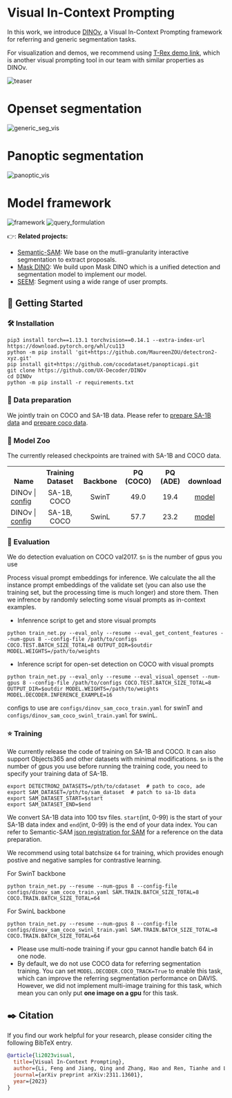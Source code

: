 # Visual In-Context Prompting
In this work, we introduce [DINOv](https://arxiv.org/pdf/2311.13601.pdf), a Visual In-Context Prompting framework for referring and generic segmentation tasks.

For visualization and demos, we recommend using [T-Rex demo link](https://deepdataspace.com/playground/ivp), which is another visual prompting tool in our team with similar properties as DINOv.

![teaser](https://github.com/UX-Decoder/DINOv/assets/34880758/f686dd20-a5aa-40fa-ad57-c4c69575853b)

# Openset segmentation
![generic_seg_vis](https://github.com/UX-Decoder/DINOv/assets/34880758/bfbe4d90-5be9-4fa5-a4e7-83f5c25f7f23)

# Panoptic segmentation
![panoptic_vis](https://github.com/UX-Decoder/DINOv/assets/34880758/c958f7b7-98c6-49cc-9c51-73bc6ad01808)

# Model framework
![framework](https://github.com/UX-Decoder/DINOv/assets/34880758/8c756028-a7bd-42dc-8aa7-e6773fd60711)
![query_formulation](https://github.com/UX-Decoder/DINOv/assets/34880758/5ca36a9e-06ff-452c-b102-c05bebd5b5cf)

👉: **Related projects:**

* [Semantic-SAM](https://github.com/UX-Decoder/Semantic-SAM): We base on the mutli-granularity interactive segmentation to extract proposals.
* [Mask DINO](https://github.com/IDEA-Research/MaskDINO): We build upon Mask DINO which is a unified detection and segmentation model to implement our model.
* [SEEM](https://github.com/UX-Decoder/Segment-Everything-Everywhere-All-At-Once): Segment using a wide range of user prompts.

## :unicorn: Getting Started

### :hammer_and_wrench: Installation
```shell
pip3 install torch==1.13.1 torchvision==0.14.1 --extra-index-url https://download.pytorch.org/whl/cu113
python -m pip install 'git+https://github.com/MaureenZOU/detectron2-xyz.git'
pip install git+https://github.com/cocodataset/panopticapi.git
git clone https://github.com/UX-Decoder/DINOv
cd DINOv
python -m pip install -r requirements.txt
```

### :mosque: Data preparation
We jointly train on COCO and SA-1B data. Please refer to [prepare SA-1B data](https://github.com/UX-Decoder/Semantic-SAM/blob/main/DATASET.md) and [prepare coco data](https://github.com/IDEA-Research/MaskDINO/blob/main/README.md).

### :volcano: Model Zoo
The currently released checkpoints are trained with SA-1B and COCO data. 
<table><tbody>
<!-- START TABLE -->
<!-- TABLE HEADER -->
<th valign="bottom">Name</th>
<th valign="bottom">Training Dataset</th>
<th valign="bottom">Backbone</th>
<th valign="bottom">PQ (COCO)</th>
<th valign="bottom">PQ (ADE)</th>
<th valign="bottom">download</th>

 <tr><td align="left">DINOv | <a href="configs/dinov_sam_coco_train.yaml">config</a></td>
<td align="center">SA-1B, COCO</td>
<td align="center">SwinT</td>
<td align="center">49.0</td>
<td align="center">19.4</td>
<td align="center"><a href="https://github.com/UX-Decoder/DINOv/releases/download/checkpoint/model_swinT.pth">model</a></td>
   
 <tr><td align="left">DINOv | <a href="configs/dinov_sam_coco_swinl_train.yaml">config</a></td>
<td align="center">SA-1B, COCO</td>
<td align="center">SwinL</td>
<td align="center">57.7</td>
<td align="center">23.2</td>
<td align="center"><a href="https://github.com/UX-Decoder/DINOv/releases/download/checkpoint/model_swinL.pth">model</a></td>

</tbody></table>

### :sunflower: Evaluation
We do detection evaluation on COCO val2017.
`$n` is the number of gpus you use

Process visual prompt embeddings for inference. We calculate the all the instance prompt embeddings of the validate set (you can also use the training set, but the processing time is much longer) and store them. Then we infrence by randomly selecting some visual prompts as in-context examples.
* Infenrence script to get and store visual prompts
```shell
python train_net.py --eval_only --resume --eval_get_content_features --num-gpus 8 --config-file /path/to/configs COCO.TEST.BATCH_SIZE_TOTAL=8 OUTPUT_DIR=$outdir MODEL.WEIGHTS=/path/to/weights
```
* Inference script for open-set detection on COCO with visual prompts
```shell
python train_net.py --eval_only --resume --eval_visual_openset --num-gpus 8 --config-file /path/to/configs COCO.TEST.BATCH_SIZE_TOTAL=8 OUTPUT_DIR=$outdir MODEL.WEIGHTS=/path/to/weights MODEL.DECODER.INFERENCE_EXAMPLE=16
```
configs to use are `configs/dinov_sam_coco_train.yaml` for swinT and `configs/dinov_sam_coco_swinl_train.yaml` for swinL.
### :star: Training 
We currently release the code of training on SA-1B and COCO. It can also support Objects365 and other datasets with minimal modifications. 
`$n` is the number of gpus you use
before running the training code, you need to specify your training data of SA-1B.
```shell
export DETECTRON2_DATASETS=/pth/to/cdataset  # path to coco, ade
export SAM_DATASET=/pth/to/sam_dataset  # patch to sa-1b data
export SAM_DATASET_START=$start
export SAM_DATASET_END=$end
```
We convert SA-1B data into 100 tsv files. `start`(int, 0-99) is the start of your SA-1B data index and `end`(int, 0-99) is the end of your data index.
You can refer to Semantic-SAM [json registration for SAM](datasets/registration/register_sam_json.py) for a reference on the data preparation. 

We recommend using total batchsize `64` for training, which provides enough postive and negative samples for contrastive learning.

For SwinT backbone
```shell
python train_net.py --resume --num-gpus 8 --config-file configs/dinov_sam_coco_train.yaml SAM.TRAIN.BATCH_SIZE_TOTAL=8 COCO.TRAIN.BATCH_SIZE_TOTAL=64
```
For SwinL backbone
```shell
python train_net.py --resume --num-gpus 8 --config-file configs/dinov_sam_coco_swinl_train.yaml SAM.TRAIN.BATCH_SIZE_TOTAL=8 COCO.TRAIN.BATCH_SIZE_TOTAL=64
```
* Please use multi-node training if your gpu cannot handle batch 64 in one node.
* By default, we do not use COCO data for referring segmentation training. You can set `MODEL.DECODER.COCO_TRACK=True` to enable this task, which can improve the referring segmentation performance on DAVIS. However, we did not implement multi-image training for this task, which mean you can only put **one image on a gpu** for this task.
## :black_nib: Citation

If you find our work helpful for your research, please consider citing the following BibTeX entry.   

```bibtex
@article{li2023visual,
  title={Visual In-Context Prompting},
  author={Li, Feng and Jiang, Qing and Zhang, Hao and Ren, Tianhe and Liu, Shilong and Zou, Xueyan and Xu, Huaizhe and Li, Hongyang and Li, Chunyuan and Yang, Jianwei and others},
  journal={arXiv preprint arXiv:2311.13601},
  year={2023}
}



